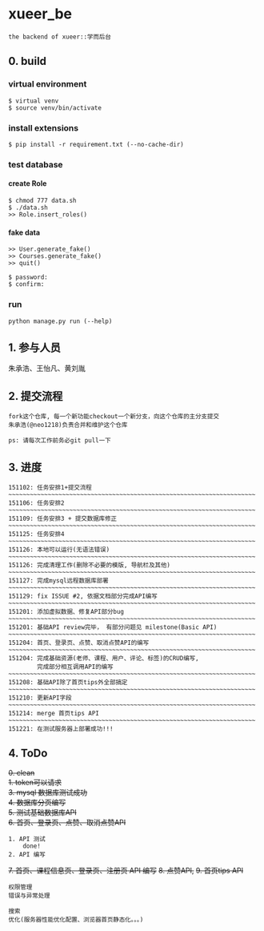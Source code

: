 # xueer_be

    the backend of xueer::学而后台
  
## 0. build
### virtual environment

    $ virtual venv
    $ source venv/bin/activate
    
### install extensions

    $ pip install -r requirement.txt (--no-cache-dir)
    
### test database
#### create Role

    $ chmod 777 data.sh
    $ ./data.sh
    >> Role.insert_roles()

#### fake data

    >> User.generate_fake()
    >> Courses.generate_fake()
    >> quit()

    $ password:
    $ confirm:

### run

    python manage.py run (--help)


## 1. 参与人员

  朱承浩、王怡凡、黄刘胤

## 2. 提交流程

	fork这个仓库, 每一个新功能checkout一个新分支，向这个仓库的主分支提交
	朱承浩(@neo1218)负责合并和维护这个仓库

	ps: 请每次工作前务必git pull一下

## 3. 进度

	151102: 任务安排1+提交流程
	~~~~~~~~~~~~~~~~~~~~~~~~~~~~~~~~~~~~~~~~~~~~~~~~~~~~~~~~~~~~~~~~~~~~~
	151106: 任务安排2
	~~~~~~~~~~~~~~~~~~~~~~~~~~~~~~~~~~~~~~~~~~~~~~~~~~~~~~~~~~~~~~~~~~~~~
	151109: 任务安排3 + 提交数据库修正
	~~~~~~~~~~~~~~~~~~~~~~~~~~~~~~~~~~~~~~~~~~~~~~~~~~~~~~~~~~~~~~~~~~~~~
	151125: 任务安排4
	~~~~~~~~~~~~~~~~~~~~~~~~~~~~~~~~~~~~~~~~~~~~~~~~~~~~~~~~~~~~~~~~~~~~~
	151126: 本地可以运行(无语法错误)
	~~~~~~~~~~~~~~~~~~~~~~~~~~~~~~~~~~~~~~~~~~~~~~~~~~~~~~~~~~~~~~~~~~~~~
	151126: 完成清理工作(删除不必要的模版, 导航栏及其他)
	~~~~~~~~~~~~~~~~~~~~~~~~~~~~~~~~~~~~~~~~~~~~~~~~~~~~~~~~~~~~~~~~~~~~~
	151127: 完成mysql远程数据库部署
	~~~~~~~~~~~~~~~~~~~~~~~~~~~~~~~~~~~~~~~~~~~~~~~~~~~~~~~~~~~~~~~~~~~~~
	151129: fix ISSUE #2, 依据文档部分完成API编写
	~~~~~~~~~~~~~~~~~~~~~~~~~~~~~~~~~~~~~~~~~~~~~~~~~~~~~~~~~~~~~~~~~~~~~
    151201: 添加虚拟数据、修复API部分bug
	~~~~~~~~~~~~~~~~~~~~~~~~~~~~~~~~~~~~~~~~~~~~~~~~~~~~~~~~~~~~~~~~~~~~~
	151201: 基础API review完毕， 有部分问题见 milestone(Basic API)
	~~~~~~~~~~~~~~~~~~~~~~~~~~~~~~~~~~~~~~~~~~~~~~~~~~~~~~~~~~~~~~~~~~~~~
	151204: 首页、登录页、点赞、取消点赞API的编写
	~~~~~~~~~~~~~~~~~~~~~~~~~~~~~~~~~~~~~~~~~~~~~~~~~~~~~~~~~~~~~~~~~~~~~
	151204: 完成基础资源(老师、课程、用户、评论、标签)的CRUD编写,
	        完成部分相互调用API的编写
	~~~~~~~~~~~~~~~~~~~~~~~~~~~~~~~~~~~~~~~~~~~~~~~~~~~~~~~~~~~~~~~~~~~~~
	151208: 基础API除了首页tips外全部搞定
	~~~~~~~~~~~~~~~~~~~~~~~~~~~~~~~~~~~~~~~~~~~~~~~~~~~~~~~~~~~~~~~~~~~~~
	151210: 更新API字段
	~~~~~~~~~~~~~~~~~~~~~~~~~~~~~~~~~~~~~~~~~~~~~~~~~~~~~~~~~~~~~~~~~~~~~
	151214: merge 首页tips API
	~~~~~~~~~~~~~~~~~~~~~~~~~~~~~~~~~~~~~~~~~~~~~~~~~~~~~~~~~~~~~~~~~~~~~
	151221: 在测试服务器上部署成功!!!
	

## 4. ToDo
~~0. clean~~ <br/>
~~1. token可以请求~~ <br/>
~~3. mysql 数据库测试成功~~ <br/>
~~4. 数据库分页编写~~ <br/>
~~5. 测试基础数据库API~~ <br/>
~~6. 首页、登录页、点赞、取消点赞API~~ <br/>

    1. API 测试
        done!
    2. API 编写
~~7. 首页、课程信息页、登录页、注册页 API 编写~~
~~8. 点赞API,~~
~~9. 首页tips API~~

    权限管理
    错误与异常处理
    
    搜索
    优化(服务器性能优化配置、浏览器首页静态化。。。)
    
